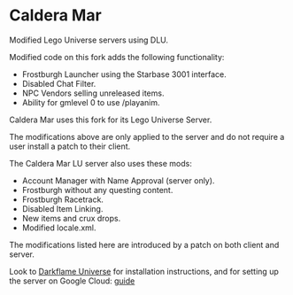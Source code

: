 # Caldera Mar
Modified Lego Universe servers using DLU.

Modified code on this fork adds the following functionality:

- Frostburgh Launcher using the Starbase 3001 interface.
- Disabled Chat Filter.
- NPC Vendors selling unreleased items.
- Ability for gmlevel 0 to use /playanim.

Caldera Mar uses this fork for its Lego Universe Server.

The modifications above are only applied to the server and do not require a user install a patch to their client.

The Caldera Mar LU server also uses these mods:

- Account Manager with Name Approval (server only).
- Frostburgh without any questing content.
- Frostburgh Racetrack.
- Disabled Item Linking.
- New items and crux drops.
- Modified locale.xml.

The modifications listed here are introduced by a patch on both client and server.

Look to [Darkflame Universe](https://github.com/DarkflameUniverse/DarkflameServer) for installation instructions, and for setting up the server on Google Cloud: [guide](https://github.com/MasterEric/awesome-lego-universe/blob/master/server-setup/google-cloud-setup.md)
